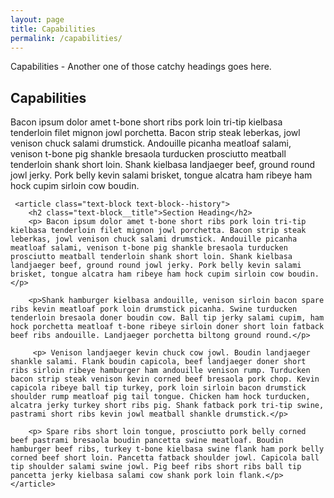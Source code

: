 ```yaml
---
layout: page
title: Capabilities
permalink: /capabilities/
---
```


<article class="hero hero--capabilities">
    <div class="hero__content hero__content--short">
        <p class="hero__summary">Capabilities - Another one of those catchy headings goes here.</p>    
    </div>
</article>

<div class="container-content">
    <article class="text-block text-block--history">
        <h2 class="text-block__title">Capabilities</h2>
        <p>Bacon ipsum dolor amet t-bone short ribs pork loin tri-tip kielbasa tenderloin filet mignon jowl porchetta. Bacon strip steak leberkas, jowl venison chuck salami drumstick. Andouille picanha meatloaf salami, venison t-bone pig shankle bresaola turducken prosciutto meatball tenderloin shank short loin. Shank kielbasa landjaeger beef, ground round jowl jerky. Pork belly kevin salami brisket, tongue alcatra ham ribeye ham hock cupim sirloin cow boudin. </p>
    </article>

     <article class="text-block text-block--history">
        <h2 class="text-block__title">Section Heading</h2>
        <p> Bacon ipsum dolor amet t-bone short ribs pork loin tri-tip kielbasa tenderloin filet mignon jowl porchetta. Bacon strip steak leberkas, jowl venison chuck salami drumstick. Andouille picanha meatloaf salami, venison t-bone pig shankle bresaola turducken prosciutto meatball tenderloin shank short loin. Shank kielbasa landjaeger beef, ground round jowl jerky. Pork belly kevin salami brisket, tongue alcatra ham ribeye ham hock cupim sirloin cow boudin. </p>

        <p>Shank hamburger kielbasa andouille, venison sirloin bacon spare ribs kevin meatloaf pork loin drumstick picanha. Swine turducken tenderloin bresaola doner boudin cow. Ball tip jerky salami cupim, ham hock porchetta meatloaf t-bone ribeye sirloin doner short loin fatback beef ribs andouille. Landjaeger porchetta biltong ground round.</p>

         <p> Venison landjaeger kevin chuck cow jowl. Boudin landjaeger shankle salami. Flank boudin capicola, beef landjaeger doner short ribs sirloin ribeye hamburger ham andouille venison rump. Turducken bacon strip steak venison kevin corned beef bresaola pork chop. Kevin capicola ribeye ball tip turkey, pork loin sirloin bacon drumstick shoulder rump meatloaf pig tail tongue. Chicken ham hock turducken, alcatra jerky turkey short ribs pig. Shank fatback pork tri-tip swine, pastrami short ribs kevin jowl meatball shankle drumstick.</p>

        <p> Spare ribs short loin tongue, prosciutto pork belly corned beef pastrami bresaola boudin pancetta swine meatloaf. Boudin hamburger beef ribs, turkey t-bone kielbasa swine flank ham pork belly corned beef short loin. Pancetta fatback shoulder jowl. Capicola ball tip shoulder salami swine jowl. Pig beef ribs short ribs ball tip pancetta jerky kielbasa salami cow shank pork loin flank.</p>
    </article>
</div>
